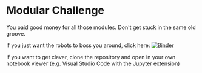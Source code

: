 # Modular Challenge
You paid good money for all those modules. Don't get stuck in the same old groove.

If you just want the robots to boss you around, click here:
[![Binder](https://mybinder.org/badge_logo.svg)](https://mybinder.org/v2/gh/fugalh/ModularChallenge.git/main?labpath=ModularChallenge.ipynb)

If you want to get clever, clone the repository and open in your own notebook viewer (e.g. Visual Studio Code with the Jupyter extension)